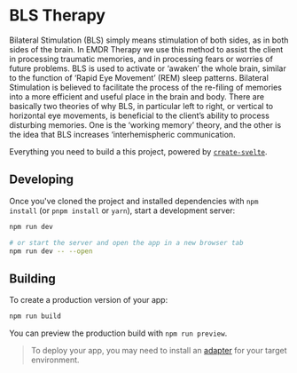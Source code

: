 # BLS Therapy

Bilateral Stimulation (BLS) simply means stimulation of both sides, as in both sides of the brain. In EMDR Therapy we use this method to assist the client in processing traumatic memories, and in processing fears or worries of future problems. BLS is used to activate or ‘awaken’ the whole brain, similar to the function of  ‘Rapid Eye Movement’ (REM) sleep patterns. Bilateral Stimulation is believed to facilitate the process of the re-filing of memories into a more efficient and useful place in the brain and body. There are basically two theories of why BLS, in particular left to right, or vertical to horizontal eye movements, is beneficial to the client’s ability to process disturbing memories. One is the ‘working memory’ theory, and the other is the idea that BLS increases ‘interhemispheric communication.


Everything you need to build a this project, powered by [`create-svelte`](https://github.com/sveltejs/kit/tree/master/packages/create-svelte).

## Developing

Once you've cloned the project and installed dependencies with `npm install` (or `pnpm install` or `yarn`), start a development server:

```bash
npm run dev

# or start the server and open the app in a new browser tab
npm run dev -- --open
```

## Building

To create a production version of your app:

```bash
npm run build
```

You can preview the production build with `npm run preview`.

> To deploy your app, you may need to install an [adapter](https://kit.svelte.dev/docs/adapters) for your target environment.
